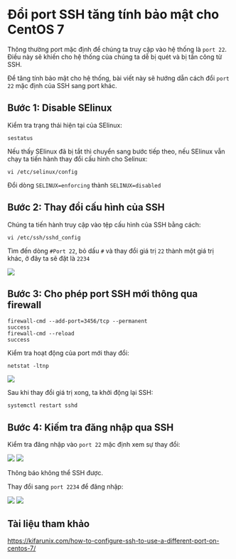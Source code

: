 # Đổi port SSH tăng tính bảo mật cho CentOS 7

Thông thường port mặc định để chúng ta truy cập vào hệ thống là `port 22`. Điều này sẽ khiến cho hệ thống của chúng ta dễ bị quét và bị tấn công từ SSH.

Để tăng tính bảo mật cho hệ thống, bài viết này sẽ hướng dẫn cách đổi `port 22` mặc định của SSH sang port khác.

## Bước 1: Disable SElinux

Kiểm tra trạng thái hiện tại của SElinux:

`sestatus`

Nếu thấy SElinux đã bị tắt thì chuyển sang bước tiếp theo, nếu SElinux vẫn chạy ta tiến hành thay đổi cấu hình cho Selinux:

`vi /etc/selinux/config`

Đổi dòng `SELINUX=enforcing` thành `SELINUX=disabled`

## Bước 2: Thay đổi cấu hình của SSH

Chúng ta tiến hành truy cập vào tệp cấu hình của SSH bằng cách:

`vi /etc/ssh/sshd_config`

Tìm đến dòng `#Port 22`, bỏ dấu `#` và thay đổi giá trị `22` thành một giá trị khác, ở đây ta sẽ đặt là `2234`

<img src="https://imgur.com/6Pg1V6w.png">

## Bước 3: Cho phép port SSH mới thông qua firewall

```
firewall-cmd --add-port=3456/tcp --permanent
success
firewall-cmd --reload
success
```

Kiểm tra hoạt động của port mới thay đổi:

`netstat -ltnp`

<img src="https://imgur.com/fXBlmXN.png">

Sau khi thay đổi giá trị xong, ta khởi động lại SSH:

`systemctl restart sshd`


## Bước 4: Kiếm tra đăng nhập qua SSH

Kiểm tra đăng nhập vào `port 22` mặc định xem sự thay đổi:

<img src="https://imgur.com/xrbtdy1.png">

<img src="https://imgur.com/LY0hvQa.png">

Thông báo không thể SSH được.

Thay đổi sang `port 2234` để đăng nhập:

<img src="https://imgur.com/Xh6SjZu.png">

<img src="https://imgur.com/l2Pbkw2.png">

## Tài liệu tham khảo

https://kifarunix.com/how-to-configure-ssh-to-use-a-different-port-on-centos-7/